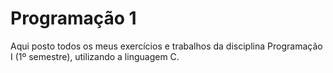 # Programação 1

Aqui posto todos os meus exercícios e trabalhos da disciplina Programação I (1º semestre), utilizando a linguagem C.
